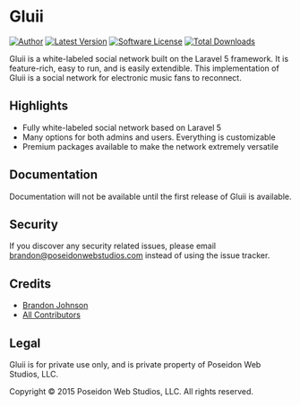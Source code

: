 # Gluii

[![Author](http://img.shields.io/badge/author-@BraSeidon-blue.svg?style=flat-square)](https://twitter.com/reinink)
[![Latest Version](https://img.shields.io/github/release/braseidon/mole.svg?style=flat-square)](https://github.com/braseidon/mole/releases)
[![Software License](https://img.shields.io/badge/license-MIT-brightgreen.svg?style=flat-square)](https://github.com/braseidon/mole/blob/master/LICENSE)
[![Total Downloads](https://img.shields.io/packagist/dt/braseidon/mole.svg?style=flat-square)](https://packagist.org/packages/braseidon/mole)

Gluii is a white-labeled social network built on the Laravel 5 framework. It is feature-rich, easy to run, and is easily extendible. This implementation of Gluii is a social network for electronic music fans to reconnect.

## Highlights

- Fully white-labeled social network based on Laravel 5
- Many options for both admins and users. Everything is customizable
- Premium packages available to make the network extremely versatile

## Documentation

Documentation will not be available until the first release of Gluii is available.

## Security

If you discover any security related issues, please email brandon@poseidonwebstudios.com instead of using the issue tracker.

## Credits

- [Brandon Johnson](https://github.com/braseidon)
- [All Contributors](https://github.com/braseidon/Gluii/contributors)

## Legal

Gluii is for private use only, and is private property of Poseidon Web Studios, LLC.

Copyright &copy; 2015 Poseidon Web Studios, LLC. All rights reserved.